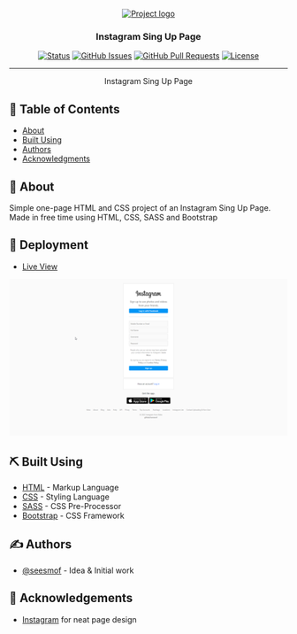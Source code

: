 <p align="center">
  <a href="" rel="noopener">
 <img src="https://blogger.googleusercontent.com/img/b/R29vZ2xl/AVvXsEiNGOcvEiuYSO2ePt9TspDt0-sNI5CXZ88loDydub08P7wmVUlD4iAdazkUHieCLucEnc_FIrsPi2maLa6Qu79t16XKK-SvKDWnGVFA1trlBnqo2_g_Pd2q877SO5lwsC9H8vid81HXyf0KuJUNbGUKnQxI4Km__ZS1ozFCSUe1VjzzPRSG5u7kbGO9/s1000/R1d12ac059f3539d1aa1f1a5d211077df.gif" alt="Project logo"></a>
</p>

<h3 align="center">Instagram Sing Up Page</h3>

<div align="center">

[![Status](https://img.shields.io/badge/status-active-success.svg)]()
[![GitHub Issues](https://img.shields.io/github/issues/seesmof/The-Documentation-Compendium.svg)](https://github.com/seesmof/instagram-sign-up/issues)
[![GitHub Pull Requests](https://img.shields.io/github/issues-pr/seesmof/The-Documentation-Compendium.svg)](https://github.com/seesmof/instagram-sign-up/pulls)
[![License](https://img.shields.io/badge/license-MIT-blue.svg)](./LICENSE)

</div>

---

<p align="center"> Instagram Sing Up Page
    <br>
</p>

## 📝 Table of Contents

- [About](#about)
- [Built Using](#built_using)
- [Authors](#authors)
- [Acknowledgments](#acknowledgement)

## 🧐 About <a name = "about"></a>

Simple one-page HTML and CSS project of an Instagram Sing Up Page. Made in free time using HTML, CSS, SASS and Bootstrap

## 🚀 Deployment <a name = "deployment"></a>

- [Live View](https://seesmof.github.io/instagram-sign-up/)

![Website Page](./img/msedge_ZqiNNCvF2j.png)

## ⛏️ Built Using <a name = "built_using"></a>

- [HTML](https://www.w3.org/html/) - Markup Language
- [CSS](https://www.w3schools.com/css/) - Styling Language
- [SASS](https://sass-lang.com/) - CSS Pre-Processor
- [Bootstrap](https://getbootstrap.com/) - CSS Framework

## ✍️ Authors <a name = "authors"></a>

- [@seesmof](https://github.com/seesmof) - Idea & Initial work

## 🎉 Acknowledgements <a name = "acknowledgement"></a>

- [Instagram](https://www.instagram.com/accounts/emailsignup/) for neat page design
